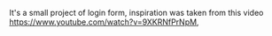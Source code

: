 It's a small project of login form, 
inspiration was taken from this video https://www.youtube.com/watch?v=9XKRNfPrNpM, 
